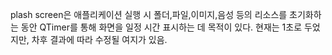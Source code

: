 plash screen은 애플리케이션 실행 시 폴더,파일,이미지,음성 등의 리소스를 초기화하는 동안 QTimer를 통해 화면을 일정 시간 표시하는 데 목적이 있다.
현재는 1초로 두었지만, 차후 결과에 따라 수정될 여지가 있음.
